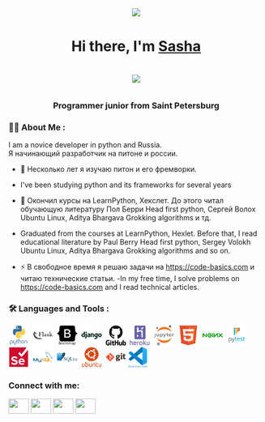 
<div id="header" align="center">

  <img src="https://media.tenor.com/VlYXAX_AIj8AAAAd/genius-guy-eating.gif" width="400"/>

  <h1 align="center">Hi there, I'm <a href=# target="_blank">Sasha</a> 

  <img src="https://github.com/blackcater/blackcater/raw/main/images/Hi.gif" height="32"/></h1>

  <h3 align="center">Programmer junior from Saint Petersburg</h3>

</div>


### :man_technologist: About Me :

I am a novice developer in python and Russia.\
Я начинающий разработчик на питоне и россии.

- :telescope: Несколько лет я изучаю питон и его фремворки.  
- I've been studying python and its frameworks for several years 


- :seedling: Окончил курсы на LearnPython, Хекслет. До этого читал обучающую литературу Пол Берри Head first python, Сергей Волох Ubuntu Linux, Aditya Bhargava Grokking algorithms и тд.
- Graduated from the courses at LearnPython, Hexlet. Before that, I read educational literature by Paul Berry Head first python, Sergey Volokh Ubuntu Linux, Aditya Bhargava Grokking algorithms and so on.

- :zap: В свободное время я решаю задачи на https://code-basics.com и читаю технические статьи. 
-In my free time, I solve problems on https://code-basics.com and I read technical articles.



### :hammer_and_wrench: Languages and Tools :
<div>
  <img src="https://github.com/devicons/devicon/blob/master/icons/python/python-original-wordmark.svg" title="Python" alt="Python" width="40" height="40"/>&nbsp;
  <img src="https://github.com/devicons/devicon/blob/master/icons/flask/flask-original-wordmark.svg" title="Flask" alt="Flask" width="40" height="40"/>&nbsp;
  <img src="https://github.com/devicons/devicon/blob/master/icons/bootstrap/bootstrap-plain-wordmark.svg" title="Bootstrap" alt="Bootstrap" width="40" height="40"/>&nbsp;
  <img src="https://github.com/devicons/devicon/blob/master/icons/django/django-plain-wordmark.svg" title="Django" alt="Django" width="40" height="40"/>&nbsp;
  <img src="https://github.com/devicons/devicon/blob/master/icons/github/github-original-wordmark.svg" title="Github" alt="Github" width="40" height="40"/>&nbsp;
  <img src="https://github.com/devicons/devicon/blob/master/icons/heroku/heroku-plain-wordmark.svg" title="Heroku" alt="Heroku " width="40" height="40"/>&nbsp;
  <img src="https://github.com/devicons/devicon/blob/master/icons/jupyter/jupyter-original-wordmark.svg"  title="Jupyter" alt="Jupyter" width="40" height="40"/>&nbsp;
  <img src="https://github.com/devicons/devicon/blob/master/icons/html5/html5-original.svg" title="HTML5" alt="HTML" width="40" height="40"/>&nbsp;
  <img src="https://github.com/devicons/devicon/blob/master/icons/nginx/nginx-original.svg" title="Nginx" alt="Nginx" width="40" height="40"/>&nbsp;
  <img src="https://github.com/devicons/devicon/blob/master/icons/pytest/pytest-original-wordmark.svg" title="pytest" alt="pytest" width="40" height="40"/>&nbsp;
  <img src="https://github.com/devicons/devicon/blob/master/icons/selenium/selenium-original.svg" title="selenium"  alt="selenium" width="40" height="40"/>&nbsp;
  <img src="https://github.com/devicons/devicon/blob/master/icons/mysql/mysql-original-wordmark.svg" title="MySQL"  alt="MySQL" width="40" height="40"/>&nbsp;
  <img src="https://github.com/devicons/devicon/blob/master/icons/sqlite/sqlite-original-wordmark.svg" title="sqlite" alt="sqlite" width="40" height="40"/>&nbsp;
  <img src="https://github.com/devicons/devicon/blob/master/icons/ubuntu/ubuntu-plain-wordmark.svg" title="ubuntu" alt="ubuntu" width="40" height="40"/>&nbsp;
  <img src="https://github.com/devicons/devicon/blob/master/icons/git/git-original-wordmark.svg" title="Git" **alt="Git" width="40" height="40"/>
  <img src="https://github.com/devicons/devicon/blob/master/icons/vscode/vscode-original-wordmark.svg" title="vscode" alt="vscode" width="40" height="40"/>&nbsp;
</div>
<div>
<h3 align="left">Connect with me:</h3>
<p align="left">
<a href="[your link](https://t.me/AfrosamuraiNo1)" target="blank"><img align="center" src="https://cdn.jsdelivr.net/npm/simple-icons@3.0.1/icons/telegram.svg" alt="" height="30" width="40" /></a>
<a href="your link" target="blank"><img align="center" src="https://cdn.jsdelivr.net/npm/simple-icons@3.0.1/icons/linkedin.svg" alt="" height="30" width="40" /></a>
<a href="[your link](https://tenor.com/bbZd3.gif)" target="blank"><img align="center" src="https://cdn.jsdelivr.net/npm/simple-icons@3.0.1/icons/instagram.svg" alt="" height="30" width="40" /></a>
<a href="[your link](https://youtu.be/C-HZ9qDD9sI)" target="blank"><img align="center" src="https://cdn.jsdelivr.net/npm/simple-icons@3.0.1/icons/youtube.svg" alt="" height="30" width="40" /></a>
</div>
